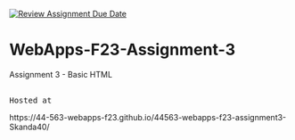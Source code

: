 [![Review Assignment Due Date](https://classroom.github.com/assets/deadline-readme-button-24ddc0f5d75046c5622901739e7c5dd533143b0c8e959d652212380cedb1ea36.svg)](https://classroom.github.com/a/q2-Q7VCy)
# WebApps-F23-Assignment-3
Assignment 3 - Basic HTML
<pre>

Hosted at </pre> https://44-563-webapps-f23.github.io/44563-webapps-f23-assignment3-Skanda40/
